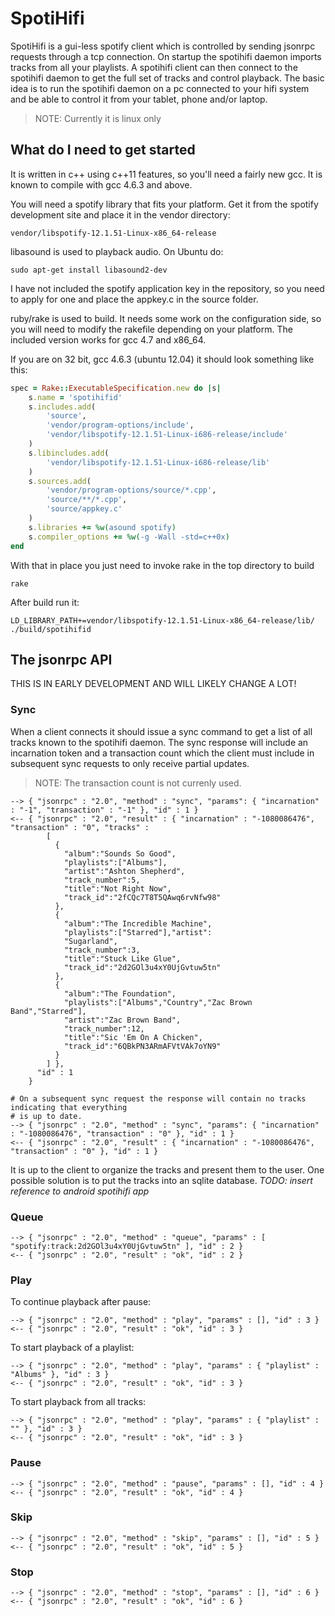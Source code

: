 SpotiHifi
=========

SpotiHifi is a gui-less spotify client which is controlled by sending jsonrpc
requests through a tcp connection. On startup the spotihifi daemon imports
tracks from all your playlists. A spotihifi client can then connect to the
spotihifi daemon to get the full set of tracks and control playback. The
basic idea is to run the spotihifi daemon on a pc connected to your hifi
system and be able to control it from your tablet, phone and/or laptop.

> NOTE: Currently it is linux only



What do I need to get started
-----------------------------

It is written in c++ using c++11 features, so you'll need a fairly new gcc.
It is known to compile with gcc 4.6.3 and above.

You will need a spotify library that fits your platform. Get it from the
spotify development site and place it in the vendor directory:

    vendor/libspotify-12.1.51-Linux-x86_64-release

libasound is used to playback audio. On Ubuntu do:

    sudo apt-get install libasound2-dev

I have not included the spotify application key in the repository, so you
need to apply for one and place the appkey.c in the source folder.

ruby/rake is used to build. It needs some work on the configuration side, so
you will need to modify the rakefile depending on your platform. The included
version works for gcc 4.7 and x86_64.

If you are on 32 bit, gcc 4.6.3 (ubuntu 12.04) it should look something like
this:

```ruby
spec = Rake::ExecutableSpecification.new do |s|
    s.name = 'spotihifid'
    s.includes.add(
        'source',
        'vendor/program-options/include',
        'vendor/libspotify-12.1.51-Linux-i686-release/include'
    )
    s.libincludes.add(
        'vendor/libspotify-12.1.51-Linux-i686-release/lib'
    )
    s.sources.add(
        'vendor/program-options/source/*.cpp',
        'source/**/*.cpp',
        'source/appkey.c'
    )
    s.libraries += %w(asound spotify)
    s.compiler_options += %w(-g -Wall -std=c++0x)
end
```

With that in place you just need to invoke rake in the top directory to build

    rake

After build run it:

    LD_LIBRARY_PATH+=vendor/libspotify-12.1.51-Linux-x86_64-release/lib/ ./build/spotihifid



The jsonrpc API
---------------

THIS IS IN EARLY DEVELOPMENT AND WILL LIKELY CHANGE A LOT!

### Sync

When a client connects it should issue a sync command to get a list of all tracks
known to the spotihifi daemon. The sync response will include an incarnation token
and a transaction count which the client must include in subsequent sync requests
to only receive partial updates.

> NOTE: The transaction count is not currenly used.


    --> { "jsonrpc" : "2.0", "method" : "sync", "params": { "incarnation" : "-1", "transaction" : "-1" }, "id" : 1 }
    <-- { "jsonrpc" : "2.0", "result" : { "incarnation" : "-1080086476", "transaction" : "0", "tracks" :
            [
              {
                "album":"Sounds So Good",
                "playlists":["Albums"],
                "artist":"Ashton Shepherd",
                "track_number":5,
                "title":"Not Right Now",
                "track_id":"2fCQc7T8T5QAwq6rvNfw98"
              },
              {
                "album":"The Incredible Machine",
                "playlists":["Starred"],"artist":
                "Sugarland",
                "track_number":3,
                "title":"Stuck Like Glue",
                "track_id":"2d2GOl3u4xY0UjGvtuw5tn"
              },
              {
                "album":"The Foundation",
                "playlists":["Albums","Country","Zac Brown Band","Starred"],
                "artist":"Zac Brown Band",
                "track_number":12,
                "title":"Sic 'Em On A Chicken",
                "track_id":"6QBkPN3ARmAFVtVAk7oYN9"
              }
            ] },
          "id" : 1
        }

    # On a subsequent sync request the response will contain no tracks indicating that everything
    # is up to date.
    --> { "jsonrpc" : "2.0", "method" : "sync", "params": { "incarnation" : "-1080086476", "transaction" : "0" }, "id" : 1 }
    <-- { "jsonrpc" : "2.0", "result" : { "incarnation" : "-1080086476", "transaction" : "0" }, "id" : 1 }


It is up to the client to organize the tracks and present them to the user. One
possible solution is to put the tracks into an sqlite database. _TODO: insert reference to android spotihifi app_

### Queue

    --> { "jsonrpc" : "2.0", "method" : "queue", "params" : [ "spotify:track:2d2GOl3u4xY0UjGvtuw5tn" ], "id" : 2 }
    <-- { "jsonrpc" : "2.0", "result" : "ok", "id" : 2 }

### Play

To continue playback after pause:

    --> { "jsonrpc" : "2.0", "method" : "play", "params" : [], "id" : 3 }
    <-- { "jsonrpc" : "2.0", "result" : "ok", "id" : 3 }

To start playback of a playlist:

    --> { "jsonrpc" : "2.0", "method" : "play", "params" : { "playlist" : "Albums" }, "id" : 3 }
    <-- { "jsonrpc" : "2.0", "result" : "ok", "id" : 3 }

To start playback from all tracks:

    --> { "jsonrpc" : "2.0", "method" : "play", "params" : { "playlist" : "" }, "id" : 3 }
    <-- { "jsonrpc" : "2.0", "result" : "ok", "id" : 3 }

### Pause

    --> { "jsonrpc" : "2.0", "method" : "pause", "params" : [], "id" : 4 }
    <-- { "jsonrpc" : "2.0", "result" : "ok", "id" : 4 }

### Skip

    --> { "jsonrpc" : "2.0", "method" : "skip", "params" : [], "id" : 5 }
    <-- { "jsonrpc" : "2.0", "result" : "ok", "id" : 5 }

### Stop

    --> { "jsonrpc" : "2.0", "method" : "stop", "params" : [], "id" : 6 }
    <-- { "jsonrpc" : "2.0", "result" : "ok", "id" : 6 }

